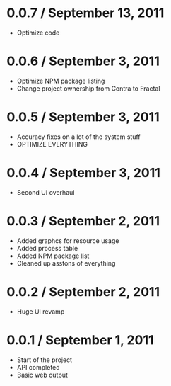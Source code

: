 0.0.7 / September 13, 2011
==================
  * Optimize code

0.0.6 / September 3, 2011
==================
  * Optimize NPM package listing
  * Change project ownership from Contra to Fractal
  
0.0.5 / September 3, 2011
==================
  * Accuracy fixes on a lot of the system stuff
  * OPTIMIZE EVERYTHING

0.0.4 / September 3, 2011
==================
  * Second UI overhaul

0.0.3 / September 2, 2011
==================
  * Added graphcs for resource usage
  * Added process table
  * Added NPM package list
  * Cleaned up asstons of everything

0.0.2 / September 2, 2011
==================
  * Huge UI revamp

0.0.1 / September 1, 2011
==================
  * Start of the project
  * API completed
  * Basic web output
